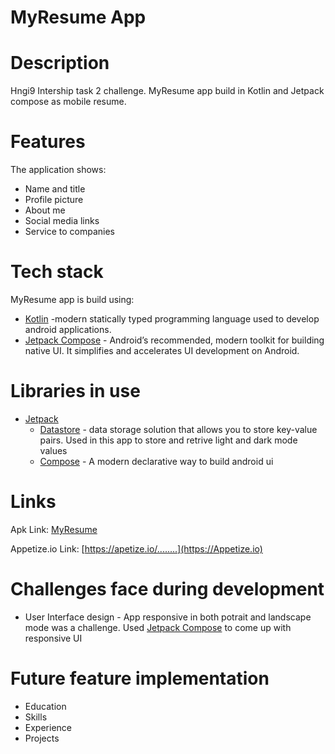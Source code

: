 # MyResume App
# Description
Hngi9 Intership task 2 challenge. MyResume app build in Kotlin and Jetpack compose as mobile resume.

# Features
The application shows:
- Name and title
- Profile picture
- About me
- Social media links
- Service to companies

# Tech stack
MyResume app is build using:
- [Kotlin](https://developer.android.com/kotlin) -modern statically typed programming language used to develop android applications. 
- [Jetpack Compose](https://developer.android.com/jetpack/compose) - Android’s recommended, modern toolkit for building native UI. It simplifies and accelerates UI development on Android.

# Libraries in use
- [Jetpack](https://developer.android.com/jetpack)
    -   [Datastore](https://developer.android.com/topic/libraries/architecture/datastore) -  data storage solution that allows you to store key-value pairs. Used in this app to store and retrive light and dark mode values
    -   [Compose](https://developer.android.com/jetpack/compose) -  A modern declarative way to build android ui

# Links 
Apk Link: [MyResume](https://google.com/drive.....)

Appetize.io Link: [https://apetize.io/........](https://Appetize.io)

# Challenges face during development
- User Interface design - App responsive in both potrait and landscape mode was a challenge. Used [Jetpack Compose](https://developer.android.com/jetpack/compose) to come up with responsive UI
# Future feature implementation
- Education
- Skills
- Experience
- Projects
